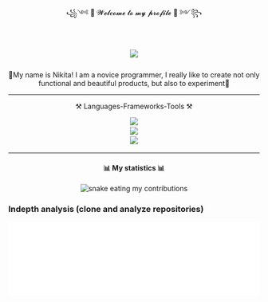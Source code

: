 <div id="headerREADME_Title" align="center">
  <p> ꧁༺ 👋 𝓦𝓮𝓵𝓬𝓸𝓶𝓮 𝓽𝓸 𝓶𝔂 𝓹𝓻𝓸𝓯𝓲𝓵𝓮 🤘 ༻꧂ </p>
  
  <h1 align="center">
    <img src="https://readme-typing-svg.herokuapp.com/?font=Righteous&size=35&center=true&vCenter=true&width=500&height=70&duration=4000&lines=Hi+There!+👋;+I'm+Nikoir+Development!;" />
  </h1>
</div>

<div id="headerREADME_Description" align="center">
  <p>👋My name is Nikita! I am a novice programmer, I really like to create not only functional and beautiful products, but also to experiment🤘</p>
</div>

----------

<div id="headerSkills_Title" align="center">
  <p>⚒️ Languages-Frameworks-Tools ⚒️</p>
</div>

<div id="headerSkills_Icon1" align="center">
  <img src="https://skillicons.dev/icons?i=windows,apple"/>
</div>

<div id="headerSkills_Icon2" align="center">
  <img src="https://skillicons.dev/icons?i=visualstudio,vscode,godot,github,ps,ai,pr,ae,blender"/>
</div>

<div id="headerSkills_Icon3" align="center">
  <img src="https://skillicons.dev/icons?i=cs,dotnet,py,html,css,sass,md,postgres,mysql,sqlite"/>
</div>

----------

<div id="headerStatistics" align="center">
  <h4>📊 My statistics 📊</h4>
</div>

<div id="headerStatistics" align="center">
  <img alt="snake eating my contributions" src="https://raw.githubusercontent.com/nikoirdevelopment/nikoirdevelopment/output/github-contribution-grid-snake.svg"/>
</div>

<div id="headerIndepthAnalysis_CloneAndAnalyzeRepositories">
  <td colspan="2" align="center">
    <h3>Indepth analysis (clone and analyze repositories)</h3>
      <img
        src="https://github.com/lowlighter/metrics/blob/examples/metrics.plugin.languages.indepth.svg" 
        alt="">
      </img>
  </td>
</div>
